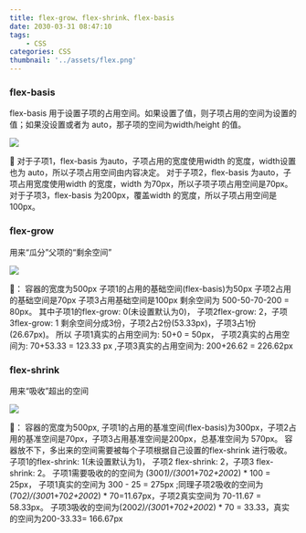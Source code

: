 ```yaml
---
title: flex-grow、flex-shrink、flex-basis
date: 2030-03-31 08:47:10
tags:
    - CSS
categories: CSS
thumbnail: '../assets/flex.png'
---
```

### flex-basis
<!-- more -->
flex-basis 用于设置子项的占用空间。如果设置了值，则子项占用的空间为设置的值；如果没设置或者为 auto，那子项的空间为width/height 的值。

![](/assets/flex-basis.png)

🐖
对于子项1，flex-basis 为auto，子项占用的宽度使用width 的宽度，width设置也为 auto，所以子项占用空间由内容决定。
对于子项2，flex-basis 为auto，子项占用宽度使用width 的宽度，width 为70px，所以子项子项占用空间是70px。
对于子项3，flex-basis 为200px，覆盖width 的宽度，所以子项占用空间是100px。

### flex-grow

用来“瓜分”父项的“剩余空间”

![](/assets/flex-grow.png)

🐖：
容器的宽度为500px
子项1的占用的基础空间(flex-basis)为50px
子项2占用的基础空间是70px
子项3占用基础空间是100px
剩余空间为 500-50-70-200 = 80px。 
其中子项1的flex-grow: 0(未设置默认为0)， 子项2flex-grow: 2，子项3flex-grow: 1
剩余空间分成3份，子项2占2份(53.33px)，子项3占1份(26.67px)。
所以 子项1真实的占用空间为: 50+0 = 50px， 
子项2真实的占用空间为: 70+53.33 = 123.33 px ,子项3真实的占用空间为: 200+26.62 = 226.62px

### flex-shrink

用来“吸收”超出的空间

![](/assets/flex-shrink.png)

🐖：
容器的宽度为500px, 
子项1的占用的基准空间(flex-basis)为300px，子项2占用的基准空间是70px，子项3占用基准空间是200px，总基准空间为 570px。
容器放不下，多出来的空间需要被每个子项根据自己设置的flex-shrink 进行吸收。 
子项1的flex-shrink: 1(未设置默认为1)， 子项2 flex-shrink: 2，子项3 flex-shrink: 2。
子项1需要吸收的的空间为 (300*1)/(300*1+70*2+200*2) * 100 = 25px，
子项1真实的空间为 300 - 25 = 275px ;同理子项2吸收的空间为(70*2)/(300*1+70*2+200*2) * 70=11.67px，子项2真实空间为 70-11.67 = 58.33px。
子项3吸收的空间为(200*2)/(300*1+70*2+200*2) * 70 = 33.33，真实的空间为200-33.33= 166.67px
